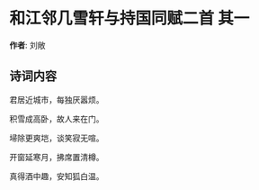 # 和江邻几雪轩与持国同赋二首  其一

**作者**: 刘敞

## 诗词内容

君居近城市，每独厌嚣烦。

积雪成高卧，故人来在门。

埽除更爽垲，谈笑寂无喧。

开窗延寒月，拂席置清樽。

真得酒中趣，安知狐白温。

